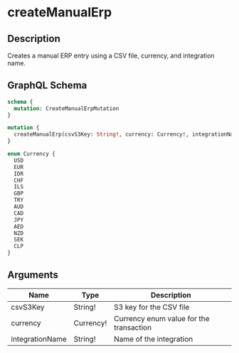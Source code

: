 # createManualErp

## Description
Creates a manual ERP entry using a CSV file, currency, and integration name.

## GraphQL Schema
```graphql
schema {
  mutation: CreateManualErpMutation
}

mutation {
  createManualErp(csvS3Key: String!, currency: Currency!, integrationName: String!): CreateManualErpMutation
}

enum Currency {
  USD
  EUR
  IDR
  CHF
  ILS
  GBP
  TRY
  AUD
  CAD
  JPY
  AED
  NZD
  SEK
  CLP
}
```

## Arguments
| Name | Type | Description |
|------|------|-------------|
| csvS3Key | String! | S3 key for the CSV file |
| currency | Currency! | Currency enum value for the transaction |
| integrationName | String! | Name of the integration |